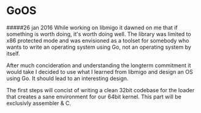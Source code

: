 # GoOS

#####26 jan 2016
While working on libmigo it dawned on me that if something is worth doing, it's worth doing well. The library was limited to x86 protected mode and was envisioned as a toolset for somebody who wants to write an operating system using Go, not an operating system by itself.

After much concideration and understanding the longterm commitment it would take I decided to use what I learned from libmigo and design an OS using Go. It should lead to an interesting design. 

The first steps will concist of writing a clean 32bit codebase for the loader that creates a sane environment for our 64bit kernel. This part will be exclusivly assembler & C.

